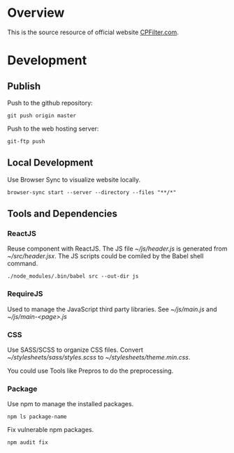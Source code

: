 # Overview
This is the source resource of official website [CPFilter.com](https://cpfilter.com).

# Development
## Publish
Push to the github repository:

```git push origin master```

Push to the web hosting server:

```git-ftp push```

## Local Development
Use Browser Sync to visualize website locally.

```browser-sync start --server --directory --files "**/*"```

## Tools and Dependencies
### ReactJS
Reuse component with ReactJS. The JS file *~/js/header.js* is generated from *~/src/header.jsx*. The JS scripts could be comiled by the Babel shell command.

```./node_modules/.bin/babel src --out-dir js```

### RequireJS
Used to manage the JavaScript third party libraries. See *~/js/main.js* and *~/js/main-&lt;page&gt;.js*

### CSS
Use SASS/SCSS to organize CSS files. Convert *~/stylesheets/sass/styles.scss* to *~/stylesheets/theme.min.css*.

You could use Tools like Prepros to do the preprocessing.

### Package
Use npm to manage the installed packages.

```npm ls package-name```

Fix vulnerable npm packages.

```npm audit fix```